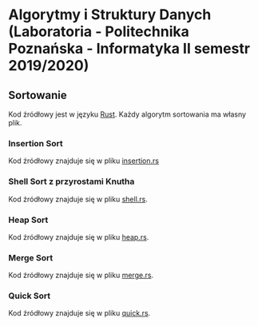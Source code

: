 # Algorytmy i Struktury Danych (Laboratoria - Politechnika Poznańska - Informatyka II semestr 2019/2020)

## Sortowanie

Kod źródłowy jest w języku [Rust](https://www.rust-lang.org/).
Każdy algorytm sortowania ma własny plik.

### Insertion Sort

Kod źródłowy znajduje się w pliku [insertion.rs](sorting/src/insertion.rs)

### Shell Sort z przyrostami Knutha

Kod źródłowy znajduje się w pliku [shell.rs](sorting/src/shell.rs).

### Heap Sort

Kod źródłowy znajduje się w pliku [heap.rs](sorting/src/heap.rs).

### Merge Sort

Kod źródłowy znajduje się w pliku [merge.rs](sorting/src/merge.rs).

### Quick Sort

Kod źródłowy znajduje się w pliku [quick.rs](sorting/src/quick.rs).
